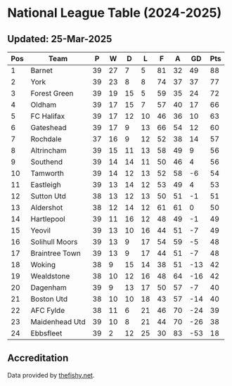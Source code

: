 # National League Table (2024-2025)
## Updated: 25-Mar-2025

| Pos | Team | P | W | D | L | F | A | GD | Pts |
| --- | --- | --- | --- | --- | --- | --- | --- | --- | --- |
| 1 | Barnet | 39 | 27 | 7 | 5 | 81 | 32 | 49 | 88 |
| 2 | York | 39 | 23 | 8 | 8 | 74 | 37 | 37 | 77 |
| 3 | Forest Green | 39 | 19 | 15 | 5 | 59 | 35 | 24 | 72 |
| 4 | Oldham | 39 | 17 | 15 | 7 | 57 | 40 | 17 | 66 |
| 5 | FC Halifax | 39 | 17 | 12 | 10 | 46 | 36 | 10 | 63 |
| 6 | Gateshead | 39 | 17 | 9 | 13 | 66 | 54 | 12 | 60 |
| 7 | Rochdale | 37 | 16 | 9 | 12 | 52 | 38 | 14 | 57 |
| 8 | Altrincham | 39 | 15 | 11 | 13 | 58 | 49 | 9 | 56 |
| 9 | Southend | 39 | 14 | 14 | 11 | 50 | 46 | 4 | 56 |
| 10 | Tamworth | 39 | 14 | 12 | 13 | 52 | 58 | -6 | 54 |
| 11 | Eastleigh | 39 | 13 | 14 | 12 | 53 | 49 | 4 | 53 |
| 12 | Sutton Utd | 38 | 13 | 12 | 13 | 50 | 51 | -1 | 51 |
| 13 | Aldershot | 38 | 12 | 14 | 12 | 61 | 61 | 0 | 50 |
| 14 | Hartlepool | 39 | 11 | 16 | 12 | 48 | 49 | -1 | 49 |
| 15 | Yeovil | 39 | 13 | 10 | 16 | 44 | 51 | -7 | 49 |
| 16 | Solihull Moors | 39 | 13 | 9 | 17 | 54 | 59 | -5 | 48 |
| 17 | Braintree Town | 39 | 13 | 9 | 17 | 44 | 51 | -7 | 48 |
| 18 | Woking | 38 | 9 | 15 | 14 | 38 | 51 | -13 | 42 |
| 19 | Wealdstone | 38 | 10 | 12 | 16 | 48 | 64 | -16 | 42 |
| 20 | Dagenham | 39 | 9 | 13 | 17 | 50 | 57 | -7 | 40 |
| 21 | Boston Utd | 38 | 10 | 10 | 18 | 43 | 57 | -14 | 40 |
| 22 | AFC Fylde | 38 | 11 | 6 | 21 | 46 | 70 | -24 | 39 |
| 23 | Maidenhead Utd | 39 | 10 | 8 | 21 | 44 | 70 | -26 | 38 |
| 24 | Ebbsfleet | 39 | 2 | 12 | 25 | 30 | 83 | -53 | 18 |

## Accreditation 

Data provided by [thefishy.net](https://www.thefishy.net/).